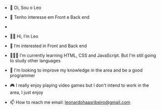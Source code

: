 - 👋 Oi, Sou o Leo
- 👀 Tenho interesse em Front e Back end
- 


- 👋🏻 Hi, I’m Leo
- 👀 I’m interested in Front and Back end
- 👨🏻‍💻 I’m currently learning HTML, CSS and JavaScript. But I'm still going to study other languages
- 💎 I'm looking to improve my knowledge in the area and be a good programmer
- 🎮 I really enjoy playing video games but I don't intend to work in the area, I just enjoy
- 📫 How to reach me email: leonardohaasribeiro@gmail.com



<!--
**LeoHaas/LeoHaas** is a ✨ _special_ ✨ repository because its `README.md` (this file) appears on your GitHub profile.

Here are some ideas to get you started:

- 🔭 I’m currently working on ...
- 🌱 I’m currently learning ...
- 👯 I’m looking to collaborate on ...
- 🤔 I’m looking for help with ...
- 💬 Ask me about ...
- 📫 How to reach me: ...
- 😄 Pronouns: ...
- ⚡ Fun fact: ...
-->
